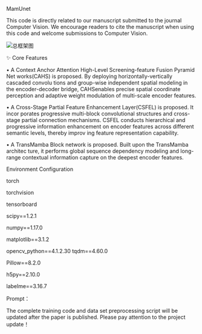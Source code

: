 MamUnet


This code is directly related to our manuscript submitted to the journal Computer Vision. We encourage readers to cite the manuscript when using this code and welcome submissions to Computer Vision.

![总框架图](https://github.com/user-attachments/assets/3c3d4935-f7c5-4400-9046-2f32cd2ffeca)





✨ Core Features


• A Context Anchor Attention High-Level Screening-feature Fusion Pyramid Net
works(CAHS) is proposed. By deploying horizontally-vertically cascaded convolu
tions and group-wise independent spatial modeling in the encoder-decoder bridge,
 CAHSenables precise spatial coordinate perception and adaptive weight modulation
 of multi-scale encoder features. 

 
 • A Cross-Stage Partial Feature Enhancement Layer(CSFEL) is proposed. It incor
porates progressive multi-block convolutional structures and cross-stage partial
 connection mechanisms. CSFEL conducts hierarchical and progressive information
 enhancement on encoder features across different semantic levels, thereby improv
ing feature representation capability.


 • A TransMamba Block network is proposed. Built upon the TransMamba architec
ture, it performs global sequence dependency modeling and long-range contextual
 information capture on the deepest encoder features. 

 Environment Configuration


 
torch

torchvision

tensorboard

scipy==1.2.1

numpy==1.17.0

matplotlib==3.1.2

opencv_python==4.1.2.30
tqdm==4.60.0

Pillow==8.2.0

h5py==2.10.0

labelme==3.16.7


Prompt：

The complete training code and data set preprocessing script will be updated after the paper is published. Please pay attention to the project update！
